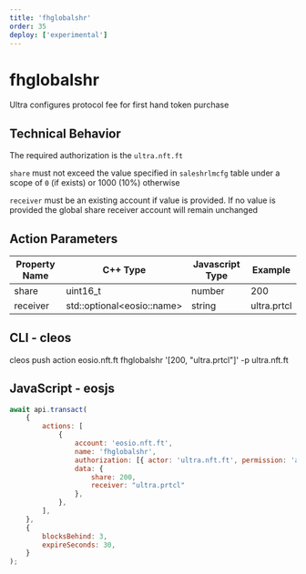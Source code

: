 ```yaml
---
title: 'fhglobalshr'
order: 35
deploy: ['experimental']
---
```


# fhglobalshr

Ultra configures protocol fee for first hand token purchase

## Technical Behavior

The required authorization is the `ultra.nft.ft`

`share` must not exceed the value specified in `saleshrlmcfg` table under a scope of `0` (if exists) or 1000 (10%) otherwise

`receiver` must be an existing account if value is provided. If no value is provided the global share receiver account will remain unchanged

## Action Parameters

| Property Name | C++ Type                     | Javascript Type | Example     |
| ------------- | ---------------------------- | --------------- | ----------- |
| share         | uint16_t                     | number          | 200         |
| receiver      | std::optional\<eosio::name\> | string          | ultra.prtcl |

## CLI - cleos

cleos push action eosio.nft.ft fhglobalshr '[200, "ultra.prtcl"]' -p ultra.nft.ft

## JavaScript - eosjs

```js
await api.transact(
    {
        actions: [
            {
                account: 'eosio.nft.ft',
                name: 'fhglobalshr',
                authorization: [{ actor: 'ultra.nft.ft', permission: 'active' }],
                data: {
                    share: 200,
                    receiver: "ultra.prtcl"
                },
            },
        ],
    },
    {
        blocksBehind: 3,
        expireSeconds: 30,
    }
);
```
